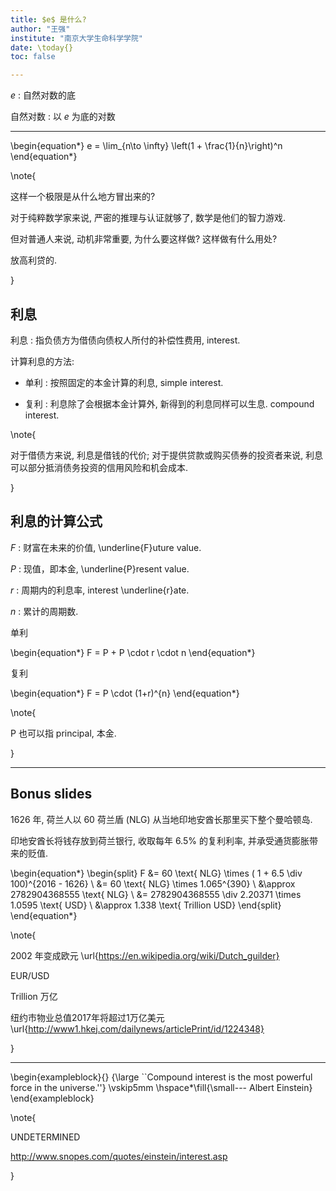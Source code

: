 ```yaml
---
title: $e$ 是什么?
author: "王强"
institute: "南京大学生命科学学院"
date: \today{}
toc: false

---
```


$e$
:   自然对数的底

自然对数
:   以 $e$ 为底的对数

---

\begin{equation*}
    e = \lim_{n\to \infty} \left(1 + \frac{1}{n}\right)^n
\end{equation*}

\note{

这样一个极限是从什么地方冒出来的?

对于纯粹数学家来说, 严密的推理与认证就够了, 数学是他们的智力游戏.

但对普通人来说, 动机非常重要, 为什么要这样做? 这样做有什么用处?

放高利贷的.

}

## 利息

利息
: 指负债方为借债向债权人所付的补偿性费用, interest.

计算利息的方法:

* 单利
: 按照固定的本金计算的利息, simple interest.

* 复利
: 利息除了会根据本金计算外, 新得到的利息同样可以生息. compound interest.

\note{

对于借债方来说, 利息是借钱的代价; 对于提供贷款或购买债券的投资者来说, 利息可以部分抵消债务投资的信用风险和机会成本.

}

## 利息的计算公式

$F$
: 财富在未来的价值, \underline{F}uture value.

$P$
: 现值，即本金, \underline{P}resent value.

$r$
: 周期内的利息率, interest \underline{r}ate.

$n$
: 累计的周期数.

单利

\begin{equation*}
    F = P + P \cdot r \cdot n
\end{equation*}

复利

\begin{equation*}
    F = P \cdot (1+r)^{n}
\end{equation*}

\note{

P 也可以指 principal, 本金.

}

---

## Bonus slides

1626 年, 荷兰人以 60 荷兰盾 (NLG) 从当地印地安酋长那里买下整个曼哈顿岛.

印地安酋长将钱存放到荷兰银行, 收取每年 6.5% 的复利利率, 并承受通货膨胀带来的贬值.

\begin{equation*}
    \begin{split}
        F &= 60 \text{ NLG} \times ( 1 + 6.5 \div 100)^{2016 - 1626} \\
          &= 60 \text{ NLG} \times 1.065^{390} \\
          &\approx 2782904368555 \text{ NLG} \\
          &= 2782904368555 \div 2.20371 \times 1.0595 \text{ USD} \\
          &\approx 1.338 \text{ Trillion USD}
    \end{split}
\end{equation*}

\note{

2002 年变成欧元 \url{https://en.wikipedia.org/wiki/Dutch_guilder}

EUR/USD

Trillion 万亿

纽约市物业总值2017年将超过1万亿美元 \url{http://www1.hkej.com/dailynews/articlePrint/id/1224348}

}

---

\begin{exampleblock}{}
    {\large ``Compound interest is the most powerful force in the universe.''}
    \vskip5mm
    \hspace*\fill{\small--- Albert Einstein}
\end{exampleblock}

\note{

UNDETERMINED

http://www.snopes.com/quotes/einstein/interest.asp

}
